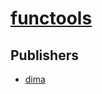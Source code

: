 # [functools](https://pypi.org/project/functools)



## Publishers
- [dima](https://pypi.org/user/dima)

